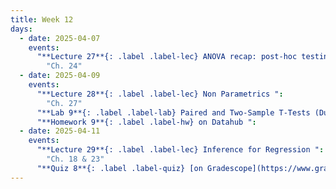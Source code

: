```yaml
---
title: Week 12
days:
  - date: 2025-04-07
    events:
      "**Lecture 27**{: .label .label-lec} ANOVA recap: post-hoc testing ":
        "Ch. 24"
  - date: 2025-04-09
    events:
      "**Lecture 28**{: .label .label-lec} Non Parametrics ":
        "Ch. 27"
      "**Lab 9**{: .label .label-lab} Paired and Two-Sample T-Tests (Due Apr. 12th)":
      "**Homework 9**{: .label .label-hw} on Datahub ":
  - date: 2025-04-11
    events:
      "**Lecture 29**{: .label .label-lec} Inference for Regression ": 
        "Ch. 18 & 23"
      "**Quiz 8**{: .label .label-quiz} [on Gradescope](https://www.gradescope.com/courses/704333) (Due Apr. 12th)":
---
```


